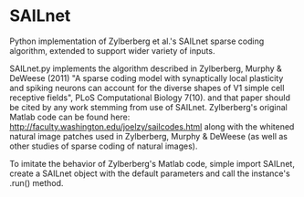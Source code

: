 # SAILnet
Python implementation of Zylberberg et al.'s SAILnet sparse coding algorithm, extended to support wider variety of inputs.

SAILnet.py implements the algorithm described in Zylberberg, Murphy & DeWeese (2011) "A sparse coding model with synaptically
local plasticity and spiking neurons can account for the diverse shapes of V1
simple cell receptive fields", PLoS Computational Biology 7(10).
and that paper should be cited by any work stemming from use of SAILnet. Zylberberg's original Matlab code can be found here: http://faculty.washington.edu/joelzy/sailcodes.html
along with the whitened natural image patches used in Zylberberg, Murphy & DeWeese (as well as other studies of sparse coding of natural images).

To imitate the behavior of Zylberberg's Matlab code, simple import SAILnet, create a SAILnet object with the default parameters and call the instance's .run() method.
